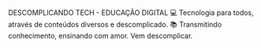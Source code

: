DESCOMPLICANDO TECH - EDUCAÇÃO DIGITAL
💻 Tecnologia para todos, através de conteúdos diversos e descomplicado.
📚 Transmitindo conhecimento, ensinando com amor. Vem descomplicar.
